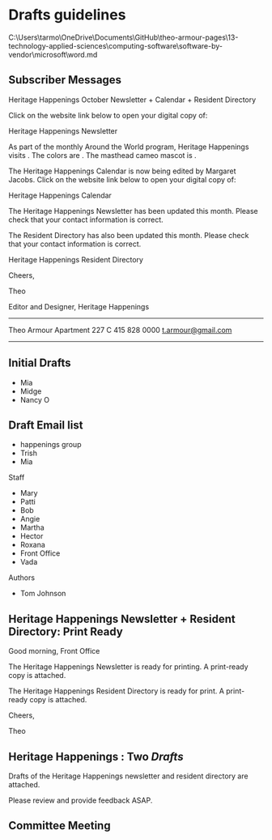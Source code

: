 # Drafts guidelines

C:\Users\tarmo\OneDrive\Documents\GitHub\theo-armour-pages\13-technology-applied-sciences\computing-software\software-by-vendor\microsoft\word.md

## Subscriber Messages

Heritage Happenings October Newsletter + Calendar + Resident Directory


Click on the website link below to open your digital copy of:

Heritage Happenings <month> Newsletter

As part of the monthly Around the World program, Heritage Happenings visits <country>. The colors are <colors>. The masthead cameo mascot is <description>.

The Heritage Happenings Calendar is now being edited by Margaret Jacobs.
Click on the website link below to open your digital copy of:

Heritage Happenings <month> Calendar

The Heritage Happenings Newsletter has been updated this month. Please check that your contact information is correct.

The Resident Directory has also been updated this month. Please check that your contact information is correct.



Heritage Happenings Resident Directory





Cheers,

Theo

Editor and Designer, Heritage Happenings

***

Theo Armour
Apartment 227 C
415 828 0000
t.armour@gmail.com

***

## Initial Drafts

* Mia
* Midge
* Nancy O

## Draft Email list

* happenings group
* Trish
* Mia

Staff

* Mary
* Patti
* Bob
* Angie
* Martha
* Hector
* Roxana
* Front Office
* Vada

Authors

* Tom Johnson

## Heritage Happenings <month> Newsletter + Resident Directory: Print Ready

Good morning, Front Office

The Heritage Happenings <month> Newsletter is ready for printing. A print-ready copy is attached.

The Heritage Happenings <month> Resident Directory is ready for print. A print-ready copy is attached.

Cheers,

Theo

## Heritage Happenings <month>: Two *Drafts*


Drafts of the Heritage Happenings <month> newsletter  and resident directory are attached.

Please review and provide feedback ASAP.

## Committee Meeting


